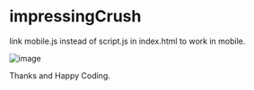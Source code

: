 # impressingCrush
link mobile.js instead of script.js in index.html to work in mobile.

![image]()


Thanks and Happy Coding.
